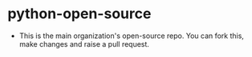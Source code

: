 # python-open-source
- This is the main organization's open-source repo. You can fork this, make changes and raise a pull request.
